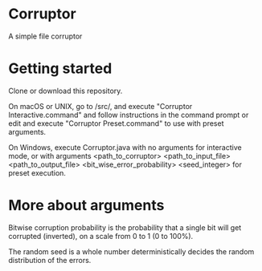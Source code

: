 # Corruptor
A simple file corruptor

# Getting started
Clone or download this repository. 

On macOS or UNIX, go to /src/, and execute "Corruptor Interactive.command" and follow instructions in the command prompt or edit and execute "Corruptor Preset.command" to use with preset arguments.

On Windows, execute Corruptor.java with no arguments for interactive mode, or with arguments <path_to_corruptor> <path_to_input_file> <path_to_output_file> <bit_wise_error_probability> <seed_integer> for preset execution.

# More about arguments

Bitwise corruption probability is the probability that a single bit will get corrupted (inverted), on a scale from 0 to 1 (0 to 100%).

The random seed is a whole number deterministically decides the random distribution of the errors.
